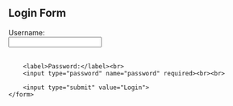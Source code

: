 <!DOCTYPE html>
<html>
<head>
    <title>Simple Login</title>
</head>
<body>
    <h2>Login Form</h2>
    <form action="login.php" method="post">
        <label>Username:</label><br>
        <input type="text" name="username" required><br><br>

        <label>Password:</label><br>
        <input type="password" name="password" required><br><br>

        <input type="submit" value="Login">
    </form>
</body>
</html>

<?php
// Sample username and password (in a real app, you'd use a database)
$correct_username = "admin";
$correct_password = "12345";

// Get submitted data
$username = $_POST['username'];
$password = $_POST['password'];

// Simple validation
if ($username === $correct_username && $password === $correct_password) {
    echo "✅ Login successful! Welcome, $username.";
} else {
    echo "❌ Invalid username or password.";
}
?>
